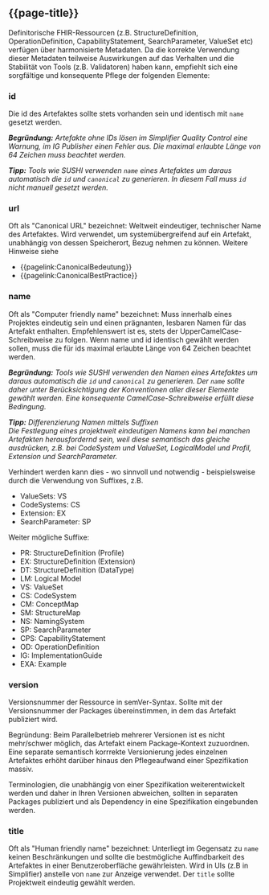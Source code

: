 ## {{page-title}}

Definitorische FHIR-Ressourcen (z.B. StructureDefinition, OperationDefinition, CapabilityStatement, SearchParameter, ValueSet etc) verfügen über harmonisierte Metadaten. 
Da die korrekte Verwendung dieser Metadaten teilweise Auswirkungen auf das Verhalten und die Stabilität von Tools (z.B. Validatoren) haben kann, empfiehlt sich eine sorgfältige und konsequente Pflege der folgenden Elemente:

### id
Die id des Artefaktes sollte stets vorhanden sein und identisch mit `name` gesetzt werden.

***Begründung:** 
Artefakte ohne IDs lösen im Simplifier Quality Control eine Warnung, im IG Publisher einen Fehler aus.
Die maximal erlaubte Länge von 64 Zeichen muss beachtet werden.*

***Tipp:** Tools wie SUSHI verwenden `name` eines Artefaktes um daraus automatisch die `id` und `canonical` zu generieren. In diesem Fall muss `id` nicht manuell gesetzt werden.*

### url
Oft als "Canonical URL" bezeichnet: Weltweit eindeutiger, technischer Name des Artefaktes. Wird verwendet, um systemübergreifend auf ein Artefakt, unabhängig von dessen Speicherort, Bezug nehmen zu können. 
Weitere Hinweise siehe 
* {{pagelink:CanonicalBedeutung}}
* {{pagelink:CanonicalBestPractice}}

### name
Oft als "Computer friendly name" bezeichnet: Muss innerhalb eines Projektes eindeutig sein und einen prägnanten, lesbaren Namen für das Artefakt enthalten. Empfehlenswert ist es, stets der UpperCamelCase-Schreibweise zu folgen. Wenn name und id identisch gewählt werden sollen, muss die für ids maximal erlaubte Länge von 64 Zeichen beachtet werden.

***Begründung:** 
Tools wie SUSHI verwenden den Namen eines Artefaktes um daraus automatisch die `id` und `canonical` zu generieren. Der `name` sollte daher unter Berücksichtigung der Konventionen aller dieser Elemente gewählt werden. Eine konsequente CamelCase-Schreibweise erfüllt diese Bedingung.*

***Tipp:** Differenzierung Namen mittels Suffixen  
Die Festlegung eines projektweit eindeutigen Namens kann bei manchen Artefakten herausfordernd sein, weil diese semantisch das gleiche ausdrücken, z.B. bei CodeSystem und ValueSet, LogicalModel und Profil, Extension und SearchParameter.*

Verhindert werden kann dies - wo sinnvoll und notwendig - beispielsweise durch die Verwendung von Suffixes, z.B.
* ValueSets: <UpperCamelCaseName>VS
* CodeSystems: <UpperCamelCaseName>CS
* Extension: <UpperCamelCaseName>EX
* SearchParameter: <UpperCamelCaseName>SP

Weiter mögliche Suffixe:
* PR: StructureDefinition (Profile) 
* EX: StructureDefinition (Extension) 
* DT: StructureDefinition (DataType)
* LM: Logical Model 
* VS: ValueSet 
* CS: CodeSystem 
* CM: ConceptMap 
* SM: StructureMap 
* NS: NamingSystem 
* SP: SearchParameter 
* CPS: CapabilityStatement 
* OD: OperationDefinition 
* IG: ImplementationGuide 
* EXA: Example


### version
Versionsnummer der Ressource in semVer-Syntax. Sollte mit der Versionsnummer der Packages übereinstimmen, in dem das Artefakt publiziert wird.

Begründung: Beim Parallelbetrieb mehrerer Versionen ist es nicht mehr/schwer möglich, das Artefakt einem Package-Kontext zuzuordnen. Eine separate semantisch korrrekte Versionierung jedes einzelnen Artefaktes erhöht darüber hinaus den Pflegeaufwand einer Spezifikation massiv.

Terminologien, die unabhängig von einer Spezifikation weiterentwickelt werden und daher in Ihren Versionen abweichen, sollten in separaten Packages publiziert und als Dependency in eine Spezifikation eingebunden werden.

### title
Oft als "Human friendly name" bezeichnet: Unterliegt im Gegensatz zu `name` keinen Beschränkungen und sollte die bestmögliche Auffindbarkeit des Artefaktes in einer Benutzeroberfläche gewährleisten. Wird in UIs (z.B in Simplifier) anstelle von `name` zur Anzeige verwendet. Der `title` sollte Projektweit eindeutig gewählt werden.



